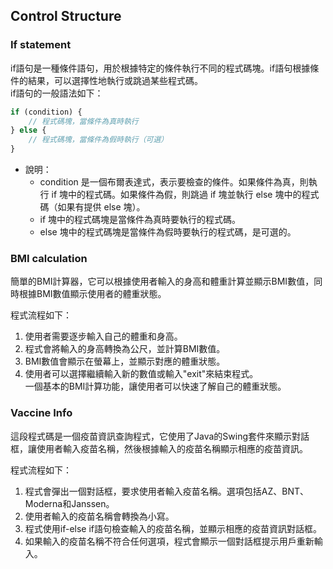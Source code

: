 ## Control Structure

### If statement
if語句是一種條件語句，用於根據特定的條件執行不同的程式碼塊。if語句根據條件的結果，可以選擇性地執行或跳過某些程式碼。    
if語句的一般語法如下：    
```js
if (condition) {
    // 程式碼塊，當條件為真時執行
} else {
    // 程式碼塊，當條件為假時執行（可選）
}
``` 
* 說明：    
    * condition 是一個布爾表達式，表示要檢查的條件。如果條件為真，則執行 if 塊中的程式碼。如果條件為假，則跳過 if 塊並執行 else 塊中的程式碼（如果有提供 else 塊）。    
    * if 塊中的程式碼塊是當條件為真時要執行的程式碼。    
    * else 塊中的程式碼塊是當條件為假時要執行的程式碼，是可選的。    

### BMI calculation
簡單的BMI計算器，它可以根據使用者輸入的身高和體重計算並顯示BMI數值，同時根據BMI數值顯示使用者的體重狀態。

程式流程如下：   
     
1. 使用者需要逐步輸入自己的體重和身高。    
2. 程式會將輸入的身高轉換為公尺，並計算BMI數值。    
3. BMI數值會顯示在螢幕上，並顯示對應的體重狀態。    
4. 使用者可以選擇繼續輸入新的數值或輸入"exit"來結束程式。    
一個基本的BMI計算功能，讓使用者可以快速了解自己的體重狀態。    

### Vaccine Info
這段程式碼是一個疫苗資訊查詢程式，它使用了Java的Swing套件來顯示對話框，讓使用者輸入疫苗名稱，然後根據輸入的疫苗名稱顯示相應的疫苗資訊。

程式流程如下：
     
1. 程式會彈出一個對話框，要求使用者輸入疫苗名稱。選項包括AZ、BNT、Moderna和Janssen。
2. 使用者輸入的疫苗名稱會轉換為小寫。
3. 程式使用if-else if語句檢查輸入的疫苗名稱，並顯示相應的疫苗資訊對話框。
4. 如果輸入的疫苗名稱不符合任何選項，程式會顯示一個對話框提示用戶重新輸入。